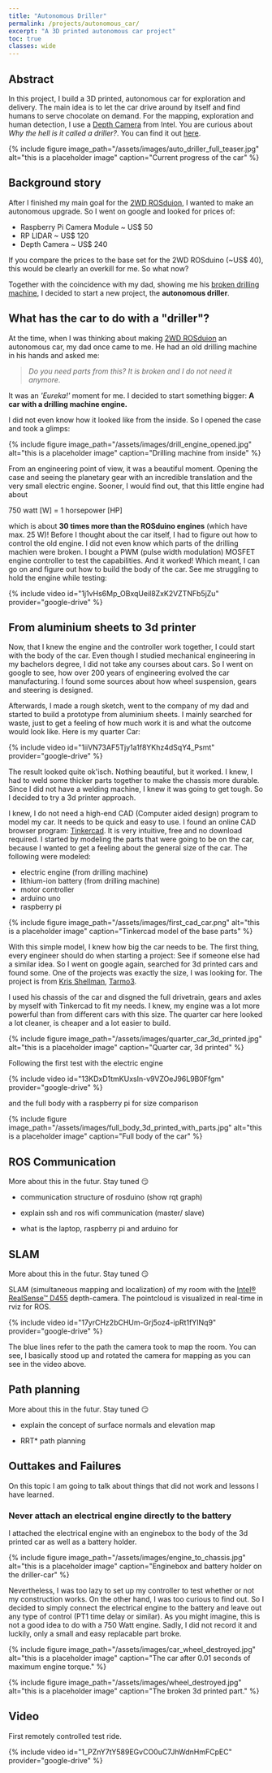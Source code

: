 ```yaml
---
title: "Autonomous Driller"
permalink: /projects/autonomous_car/
excerpt: "A 3D printed autonomous car project"
toc: true
classes: wide
---
```


## Abstract

In this project, I build a 3D printed, autonomous car for exploration and delivery. The main idea is to let the car drive around by itself and find humans to serve chocolate on demand. For the mapping, exploration and human detection, I use a [Depth Camera](https://www.intelrealsense.com/depth-camera-d455/) from Intel. You are curious about *Why the hell is it called a driller?*. You can find it out [here](#what-has-the-car-to-do-with-a-driller).

{% include figure image_path="/assets/images/auto_driller_full_teaser.jpg" alt="this is a placeholder image" caption="Current progress of the car" %}

## Background story

After I finished my main goal for the [2WD ROSduion](https://www.fbjelonic.com/projects/2wdarduino/), I wanted to make an autonomous upgrade. So I went on google and looked for prices of:

- Raspberry Pi Camera Module ~ US$ 50
- RP LIDAR ~ US$ 120
- Depth Camera ~ US$ 240

If you compare the prices to the base set for the 2WD ROSduino (~US$ 40), this would be clearly an overkill for me. So what now?

Together with the coincidence with my dad, showing me his [broken drilling machine](#what-has-the-car-to-do-with-a-driller), I decided to start a new project, the **autonomous driller**.

## What has the car to do with a "driller"?

At the time, when I was thinking about making [2WD ROSduion](https://www.fbjelonic.com/projects/2wdarduino/) an autonomous car, my dad once came to me. He had an old drilling machine in his hands and asked me: 

> *Do you need parts from this? It is broken and I do not need it anymore*. 

It was an *'Eureka!'* moment for me. I decided to start something bigger: **A car with a drilling machine engine.**

I did not even know how it looked like from the inside. So I opened the case and took a glimps:

{% include figure image_path="/assets/images/drill_engine_opened.jpg" alt="this is a placeholder image" caption="Drilling machine from inside" %}

From an engineering point of view, it was a beautiful moment. Opening the case and seeing the planetary gear with an incredible translation and the very small electric engine. Sooner, I would find out, that this little engine had about 

750 watt [W] = 1 horsepower [HP]

which is about **30 times more than the ROSduino engines** (which have max. 25 W)!
Before I thought about the car itself, I had to figure out how to control the old engine. I did not even know which parts of the drilling machien were broken. I bought a PWM (pulse width modulation) MOSFET engine controller to test the capabilities. And it worked! Which meant, I can go on and figure out how to build the body of the car. See me struggling to hold the engine while testing:

{% include video id="1j1vHs6Mp_OBxqUeil8ZxK2VZTNFb5jZu" provider="google-drive" %}

## From aluminium sheets to 3d printer

Now, that I knew the engine and the controller work together, I could start with the body of the car. Even though I studied mechanical engineering in my bachelors degree, I did not take any courses about cars. So I went on google to see, how over 200 years of engineering evolved the car manufacturing. I found some sources about how wheel suspension, gears and steering is designed.

Afterwards, I made a rough sketch, went to the company of my dad and started to build a prototype from aluminium sheets. I mainly searched for waste, just to get a feeling of how much work it is and what the outcome would look like. Here is my quarter Car:

{% include video id="1iiVN73AF5Tjy1a1f8YKhz4dSqY4_Psmt" provider="google-drive" %}

The result looked quite ok'isch. Nothing beautiful, but it worked. I knew, I had to weld some thicker parts together to make the chassis more durable. Since I did not have a welding machine, I knew it was going to get tough. So I decided to try a 3d printer approach.

I knew, I do not need a high-end CAD (Computer aided design) program to model my car. It needs to be quick and easy to use. I found an online CAD browser program: [Tinkercad](https://www.tinkercad.com/). It is very intuitive, free and no download required. I started by modeling the parts that were going to be on the car, because I wanted to get a feeling about the general size of the car. The following were modeled:

* electric engine (from drilling machine)
* lithium-ion battery (from drilling machine)
* motor controller
* arduino uno
* raspberry pi

{% include figure image_path="/assets/images/first_cad_car.png" alt="this is a placeholder image" caption="Tinkercad model of the base parts" %}

With this simple model, I knew how big the car needs to be.
The first thing, every engineer should do when starting a project: See if someone else had a similar idea. So I went on google again, searched for 3d printed cars and found some. One of the projects was exactly the size, I was looking for. The project is from [Kris Shellman](https://www.instagram.com/engineeringns/), [Tarmo3](https://www.thingiverse.com/thing:3547058). 

I used his chassis of the car and disgned the full drivetrain, gears and axles by myself with Tinkercad to fit my needs. I knew, my engine was a lot more powerful than from different cars with this size. The quarter car here looked a lot cleaner, is cheaper and a lot easier to build.

{% include figure image_path="/assets/images/quarter_car_3d_printed.jpg" alt="this is a placeholder image" caption="Quarter car, 3d printed" %}

Following the first test with the electric engine

{% include video id="13KDxD1tmKUxsIn-v9VZOeJ96L9B0Ffgm" provider="google-drive" %}

and the full body with a raspberry pi for size comparison

{% include figure image_path="/assets/images/full_body_3d_printed_with_parts.jpg" alt="this is a placeholder image" caption="Full body of the car" %}

## ROS Communication

More about this in the futur. Stay tuned :smirk:

* communication structure of rosduino (show rqt graph)

* explain ssh and ros wifi communication (master/ slave)

* what is the laptop, raspberry pi and arduino for

## SLAM

More about this in the futur. Stay tuned :smirk:

SLAM (simultaneous mapping and localization) of my room with the [Intel&reg; RealSense&trade; D455](https://www.intelrealsense.com/depth-camera-d455/?_ga=2.86444184.1026476087.1608040152-307530119.1608040152) depth-camera. The pointcloud is visualized in real-time in rviz for ROS.

{% include video id="17yrCHz2bCHUm-Grj5oz4-ipRt1fYINq9" provider="google-drive" %}

The blue lines refer to the path the camera took to map the room. You can see, I basically stood up and rotated the camera for mapping as you can see in the video above.

## Path planning

More about this in the futur. Stay tuned :smirk:

* explain the concept of surface normals and elevation map

* RRT* path planning

## Outtakes and Failures

On this topic I am going to talk about things that did not work and lessons I have learned.

### Never attach an electrical engine directly to the battery

I attached the electrical engine with an enginebox to the body of the 3d printed car as well as a battery holder. 

{% include figure image_path="/assets/images/engine_to_chassis.jpg" alt="this is a placeholder image" caption="Enginebox and battery holder on the driller-car" %}

Nevertheless, I was too lazy to set up my controller to test whether or not my construction works. On the other hand, I was too curious to find out. So I decided to simply connect the electrical engine to the battery and leave out any type of control (PT1 time delay or similar). As you might imagine, this is not a good idea to do with a 750 Watt engine. Sadly, I did not record it and luckily, only a small and easy replacable part broke.

{% include figure image_path="/assets/images/car_wheel_destroyed.jpg" alt="this is a placeholder image" caption="The car after 0.01 seconds of maximum engine torque." %}

{% include figure image_path="/assets/images/wheel_destroyed.jpg" alt="this is a placeholder image" caption="The broken 3d printed part." %}

## Video

First remotely controlled test ride.

{% include video id="1_PZnY7tY589EGvCO0uC7JhWdnHmFCpEC" provider="google-drive" %}

